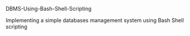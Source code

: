 DBMS-Using-Bash-Shell-Scripting

Implementing a simple databases management system using Bash Shell scripting
